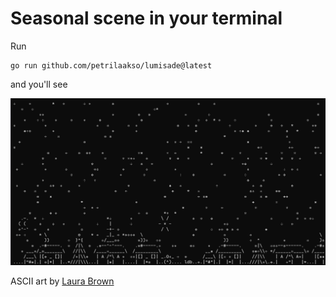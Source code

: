 # Seasonal scene in your terminal

Run

```
go run github.com/petrilaakso/lumisade@latest
```

and you'll see

![lumisade](lumisade.png)

ASCII art by [Laura Brown](https://laurabrown.ca/)

